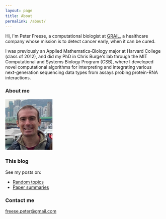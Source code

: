 ```yaml
---
layout: page
title: About
permalink: /about/
---
```


Hi, I'm Peter Freese, a computational biologist at [GRAIL](https://www.grail.com), a healthcare company whose mission is to detect cancer early, when it can be cured.

I was previously an Applied Mathematics-Biology major at Harvard College (class of 2012), and did my PhD in Chris Burge's lab through the MIT Computational and Systems Biology Program (CSB), where I developed novel computational algorithms for interpreting and integrating various next-generation sequencing data types from assays probing protein-RNA interactions.

### About me

<img src="/images/freese_peter_headshot.jpg" width="150">

### This blog

See my posts on:

- <a href="https://pfreese.github.io/tag/random/" target="blank">Random topics</a>
- <a href="https://pfreese.github.io/tag/papers/" target="blank">Paper summaries</a>

### Contact me

[freese.peter@gmail.com](mailto:freese.peter@gmail.com)
